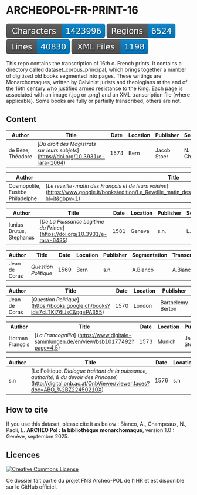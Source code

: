   
# ARCHEOPOL-FR-PRINT-16

![characters badge](badges/characters.svg) ![regions badge](badges/regions.svg) ![lines badge](badges/lines.svg) ![files badge](badges/files.svg)

This repo contains the transcription of 16th c. French prints. It contains a directory called dataset_corpus_principal, which brings together a number of digitised old books segmented into pages. These writings are Monarchomaques, written by Calvinist jurists and theologians at the end of the 16th century who justified armed resistance to the King. Each page is associated with an image (.jpg or .png) and an XML transcription file (where applicable). Some books are fully or partially transcribed, others are not.


## Content



| Author           | Title                | Date     | Location | Publisher | Segmentation | Transcription |
|------------------|----------------------|----------|----------|-----------|--------------|---------------|
| de Bèze,  Théodore | [_Du droit des Magistrats sur leurs subjets_] (https://doi.org/10.3931/e-rara-1064) | 1574     | Bern  | Jacob Stoer | N. Champeaux | N. Champeaux |


| Author           | Title                | Date     | Location | Publisher | Segmentation | Transcription |
|------------------|----------------------|----------|----------|-----------|--------------|---------------|
| Cosmopolite,  Eusèbe Philadelphe | [_Le reveille-matin des François et de leurs voisins_] (https://www.google.it/books/edition/Le_Reveille_matin_des_Fran%C3%A7ois_et_de_le/GBRr1rSDsQMC?hl=it&gbpv=1) | 1574 | Lyon | Le Preux | N. Champeaux |  |

| Author           | Title                | Date     | Location | Publisher | Segmentation | Transcription |
|------------------|----------------------|----------|----------|-----------|--------------|---------------|
| Iunius Brutus, Stephanus | [*De La Puissance Legitime du Prince*] (https://doi.org/10.3931/e-rara-6435) | 1581     | Geneva   | s.n. | L. Paoli     |   |


| Author           | Title                | Date     | Location | Publisher | Segmentation | Transcription |
|------------------|----------------------|----------|----------|-----------|--------------|---------------|
| Jean de Coras | *Question Politique* | 1569    | Bern   | s.n. | A.Bianco    | A.Bianco  |


| Author           | Title                | Date     | Location | Publisher | Segmentation | Transcription |
|------------------|----------------------|----------|----------|-----------|--------------|---------------|
| Jean de Coras | [_Question Politique_] (https://books.google.ch/books?id=7cLTKl76iJsC&pg=PA355) | 1570     | London   | Barthélemy Berton | A. Bianco     | A. Bianco      |


| Author           | Title                | Date     | Location | Publisher | Segmentation | Transcription |
|------------------|----------------------|----------|----------|-----------|--------------|---------------|
| Hotman François | [*La Francogallia*] (https://www.digitale-sammlungen.de/en/view/bsb10177492?page=4,5) | 1573     | Munich| Jacob Stoer | L.Paoli     |   |


| Author           | Title                | Date     | Location | Publisher | Segmentation | Transcription |
|------------------|----------------------|----------|----------|-----------|--------------|---------------|
| s.n | [Le Politique. *Dialogue traittant de la puissance, authorité, & du devoir des Princese*] (http://digital.onb.ac.at/OnbViewer/viewer.faces?doc=ABO_%2BZ22450210X) | 1576     | s.n | Heinrich Wolf | A.Bianco et N.Champeaux     |   |



## How to cite

If you use this dataset, please cite it as below : Bianco, A., Champeaux, N., Paoli, L. **ARCHEO Pol : la bibliothèque monarchomaque**, version 1.0 : Genève, septembre 2025.
 
## Licences

<a rel="license" href="https://creativecommons.org/licenses/by/2.0"><img alt="Creative Commons License" style="border-width:0" src="https://upload.wikimedia.org/wikipedia/commons/d/d3/Cc_by-nc_icon.svg" /></a><br /> 




Ce dossier fait partie du projet FNS Archéo-POL de l'IHR et est disponible sur le GitHub officiel.

    

    
